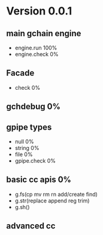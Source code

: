 
# Version 0.0.1

## main gchain engine
* engine.run  100%
* engine.check 0%

## Facade
* check 0%

## gchdebug 0%

## gpipe types
* null  0%
* string 0%
* file 0%
* gpipe.check 0%

## basic cc apis 0%
* g.fs(cp mv rm rn add/create find)
* g.str(replace append reg trim)
* g.sh()


## advanced cc


